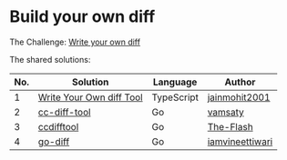 # Build your own diff

The Challenge: [Write your own diff](https://codingchallenges.fyi/challenges/challenge-diff)

The shared solutions:

| No. | Solution | Language | Author |
|-----|----------|----------|--------|
| 1 | [Write Your Own diff Tool](https://github.com/jainmohit2001/coding-challenges/tree/master/src/13) | TypeScript | [jainmohit2001](https://github.com/jainmohit2001) |
| 2 | [cc-diff-tool](https://github.com/vamsaty/cc-diff-tool) | Go | [vamsaty](https://github.com/vamsaty) |
| 3 | [ccdifftool](https://github.com/The-Flash/ccdifftool) | Go | [The-Flash](https://github.com/The-Flash) |
| 4 | [go-diff](https://github.com/iamvineettiwari/go-diff) | Go | [iamvineettiwari](https://github.com/iamvineettiwari) |


